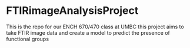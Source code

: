 # FTIRimageAnalysisProject
This is the repo for our ENCH 670/470 class at UMBC this project aims to take FTIR image data and create a model to predict 
the presence of functional groups
